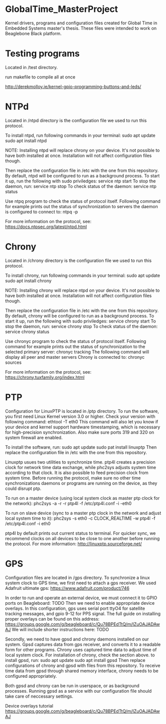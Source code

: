 # GlobalTime_MasterProject
Kernel drivers, programs and configuration files created for Global Time in Embedded Systems master's thesis.
These files were intended to work on Beaglebone Black platform.


# Testing programs
Located in /test directory.

run makefile to compile all at once


http://derekmolloy.ie/kernel-gpio-programming-buttons-and-leds/

# NTPd
Located in /ntpd directory is the configuration file we used to run this protocol.

To install ntpd, run following commands in your terminal:
   sudo apt update
   sudo apt install ntpd
   
NOTE: Installing ntpd will replace chrony on your device. It's not possible to have both installed at once. Installation will not affect configuration files though.

Then replace the configuration file in /etc with the one from this repository.
By default, ntpd will be configured to run as a background process. To start it up, run the following with sudo priviledges:
   service ntp start
To stop the daemon, run:
   service ntp stop
To check status of the daemon:
    service ntp status

Use ntpq program to check the status of protocol itself. Following command for example prints out the status of synchronization to servers the daemon is configured to connect to:
    ntpq -p 
    
For more information on the protocol, see: https://docs.ntpsec.org/latest/ntpd.html

# Chrony
Located in /chrony directory is the configuration file we used to run this protocol.

To install chrony, run following commands in your terminal:
   sudo apt update
   sudo apt install chrony
   
NOTE: Installing chrony will replace ntpd on your device. It's not possible to have both installed at once. Installation will not affect configuration files though.
   
Then replace the configuration file in /etc with the one from this repository.
By default, chrony will be configured to run as a background process. To start it up, run the following with sudo priviledges:
   service chrony start
To stop the daemon, run:
   service chrony stop
To check status of the daemon:
    service chrony status

Use chronyc program to check the status of protocol itself. Following command for example prints out the status of synchronization to the selected primary server:
    chronyc tracking 
The following command will display all peer and master servers Chrony is connected to:
    chronyc sources

For more information on the protocol, see: https://chrony.tuxfamily.org/index.html

# PTP
Configuration for LinuxPTP is located in /ptp directory. 
To run the software, you first need Linux Kernel version 3.0 or higher. Check your version with following command:
    ethtool -T eth0
This command will also let you know if your device and kernel support hardware timestamping, which is necessary for high-precision synchronization.
Also make sure ports 319 and 320 on system firewall are enabled.

To install the software, run:
    sudo apt update
    sudo pat install linuxptp
Then replace the configuration file in /etc with the one from this repository.

Linuxptp usues two utilities to synchronize time. ptp4l creates a precision clock for network time data exchange, while phc2sys adjusts system time according to that clock. It is also possible to feed precision clock from system time. Before running the protocol, make sure no other time synchronizations daemons or programs are running on the device, as they could disrupt ptp.

To run on a master device (using local system clock as master ptp clock for the network):
phc2sys -a -r -r
ptp4l -f /etc/ptp4l.conf -i -eth0

To run on slave device (sync to a master ptp clock in the network and adjust local system time to it):
phc2sys -s eth0 -c CLOCK_REALTIME -w
ptp4l -f /etc/ptp4l.conf -i eth0

ptp4l by default prints out current status to terminal. For quicker sync, we recommend clocks on all devices to be close to one another before running the protocol.
For more information: http://linuxptp.sourceforge.net/

# GPS
Configuration files are located in /gps directory. 
To synchronize a linux system clock to GPS time, we first need to attach a gps receiver. We used Adafruit ultimate gps: https://www.adafruit.com/product/746

In order to run and operate an external device, we must connect it to GPIO ports on Beagleboard:
TODO
Then we need to enable appropriate device overlays. In this configuration, gps uses serial port ttyO4 for satellite tracking messages, and gpio 9-12 for PPS signal. 
The full guide on installing proper overlays can be found on this address: https://groups.google.com/g/beagleboard/c/Qu78BPEdTtQ/m/IZuOAJADAwAJ
We will include shorter instructions here:
TODO


Secondly, we need to have gpsd and chrony daemons installed on our system. Gpsd captures data from gps receiver, and converts it to a readable form for other programs. Chrony uses captured time data to adjust time of local system clock.
For installation of chrony, check the section above. to install gpsd, run:
   sudo apt update
   sudo apt install gpsd
Then replace configurations of chrony and gpsd with files from this repository. To receive time data from gpsd through shared memory interface, chrony needs to be configured appropriately.

Both gpsd and chrony can be run in userspace, or as background processes. Running gpsd as a service with our configuration file should take care of neccessary settings.


Device overlays tutorial
https://groups.google.com/g/beagleboard/c/Qu78BPEdTtQ/m/IZuOAJADAwAJ

